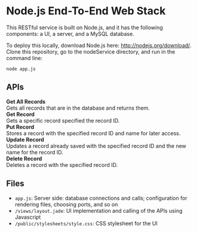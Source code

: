 Node.js End-To-End Web Stack
===========

This RESTful service is built on Node.js, and it has the following components: a UI, a server, and a MySQL database.  

To deploy this locally, download Node.js here: http://nodejs.org/download/. Clone this repository, go to the nodeService directory, and run in the command line:  

    node app.js

APIs
-----
<b>Get All Records</b>  
Gets all records that are in the database and returns them.  
<b>Get Record</b>   
Gets a specific record specified the record ID.  
<b>Put Record</b>  
Stores a record with the specified record ID and name for later access. 
<b>Update Record</b>  
Updates a record already saved with the specified record ID and the new name for the record ID.  
<b>Delete Record</b>  
Deletes a record with the specified record ID.  

Files
-----
* <code>app.js</code>: Server side: database connections and calls; configuration for rendering files, choosing ports, and so on
* <code>/views/layout.jade</code>: UI implementation and calling of the APIs using Javascript  
* <code>/public/stylesheets/style.css</code>: CSS stylesheet for the UI  


